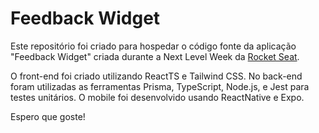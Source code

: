 # Feedback Widget

Este repositório foi criado para hospedar o código fonte da aplicação "Feedback Widget" criada durante a Next Level Week da <a href="http://rocketseat.com.br">Rocket Seat</a>.  

O front-end foi criado utilizando ReactTS e Tailwind CSS.
No back-end foram utilizadas as ferramentas Prisma, TypeScript, Node.js, e Jest para testes unitários.
O mobile foi desenvolvido usando ReactNative e Expo.

Espero que goste!
